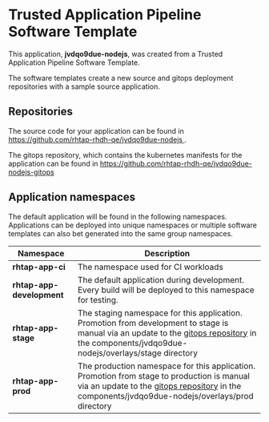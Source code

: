 # Trusted Application Pipeline Software Template

This application, **jvdqo9due-nodejs**, was created from a Trusted Application Pipeline Software Template.

The software templates create a new source and gitops deployment repositories with a sample source application. 

## Repositories

The source code for your application can be found in [https://github.com/rhtap-rhdh-qe/jvdqo9due-nodejs ](https://github.com/rhtap-rhdh-qe/jvdqo9due-nodejs ).
 
The gitops repository, which contains the kubernetes manifests for the application can be found in 
[https://github.com/rhtap-rhdh-qe/jvdqo9due-nodejs-gitops ](https://github.com/rhtap-rhdh-qe/jvdqo9due-nodejs-gitops ) 

## Application namespaces 

The default application will be found in the following namespaces. Applications can be deployed into unique namespaces or multiple software templates can also bet generated into the same group namespaces.  

|  Namespace   |  Description   |  
| -------- | -------- |
| **rhtap-app-ci** | The namespace used for CI workloads |
| **rhtap-app-development** | The default application during development. Every build will be deployed to this namespace for testing. |
| **rhtap-app-stage** | The staging namespace for this application. Promotion from development to stage is manual via an update to the [gitops repository](https://github.com/rhtap-rhdh-qe/jvdqo9due-nodejs-gitops ) in the components/jvdqo9due-nodejs/overlays/stage directory |
| **rhtap-app-prod** | The production namespace for this application. Promotion from stage to production is manual via an update to the [gitops repository](https://github.com/rhtap-rhdh-qe/jvdqo9due-nodejs-gitops ) in the components/jvdqo9due-nodejs/overlays/prod directory |
